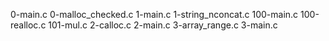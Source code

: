 0-main.c 0-malloc_checked.c 1-main.c 1-string_nconcat.c 100-main.c 100-realloc.c 101-mul.c 2-calloc.c 2-main.c 3-array_range.c 3-main.c
